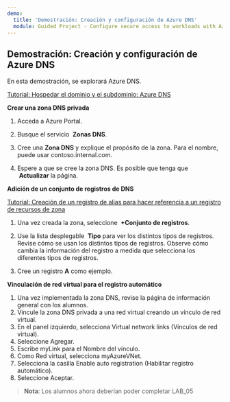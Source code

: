 ```yaml
---
demo:
  title: 'Demostración: Creación y configuración de Azure DNS'
  module: Guided Project - Configure secure access to workloads with Azure virtual networking services
---
```

## Demostración: Creación y configuración de Azure DNS

En esta demostración, se explorará Azure DNS.

[Tutorial: Hospedar el dominio y el subdominio: Azure DNS](https://docs.microsoft.com/azure/dns/dns-delegate-domain-azure-dns)


**Crear una zona DNS privada**

1. Acceda a Azure Portal.

1. Busque el servicio  **Zonas DNS**.

1. Cree una **Zona DNS** y explique el propósito de la zona. Para el nombre, puede usar contoso.internal.com.

1.  Espere a que se cree la zona DNS. Es posible que tenga que  **Actualizar** la página.

**Adición de un conjunto de registros de DNS**


[Tutorial: Creación de un registro de alias para hacer referencia a un registro de recursos de zona](https://learn.microsoft.com/azure/dns/tutorial-alias-rr)

1. Una vez creada la zona, seleccione  **+Conjunto de registros**.

1. Use la lista desplegable  **Tipo** para ver los distintos tipos de registros. Revise cómo se usan los distintos tipos de registros. Observe cómo cambia la información del registro a medida que selecciona los diferentes tipos de registros.

1. Cree un registro **A** como ejemplo. 

**Vinculación de red virtual para el registro automático**

1.  Una vez implementada la zona DNS, revise la página de información general con los alumnos.
1.  Vincule la zona DNS privada a una red virtual creando un vínculo de red virtual.
1.  En el panel izquierdo, selecciona Virtual network links (Vínculos de red virtual).
1.  Seleccione Agregar.
1.  Escribe myLink para el Nombre del vínculo.
1.  Como Red virtual, selecciona myAzureVNet.
1.  Selecciona la casilla Enable auto registration (Habilitar registro automático).
1.  Seleccione Aceptar.

>**Nota**: Los alumnos ahora deberían poder completar LAB_05